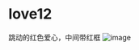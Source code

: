 # love12
跳动的红色爱心，中间带红框
![image](https://github.com/love99you/love12/assets/118249630/d93a93d6-ff5b-4481-b01e-cea401efd4a8)
